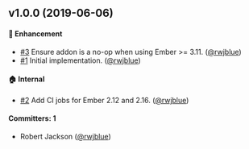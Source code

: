 ## v1.0.0 (2019-06-06)

#### :rocket: Enhancement
* [#3](https://github.com/rwjblue/ember-fn-helper-polyfill/pull/3) Ensure addon is a no-op when using Ember >= 3.11. ([@rwjblue](https://github.com/rwjblue))
* [#1](https://github.com/rwjblue/ember-fn-helper-polyfill/pull/1) Initial implementation. ([@rwjblue](https://github.com/rwjblue))

#### :house: Internal
* [#2](https://github.com/rwjblue/ember-fn-helper-polyfill/pull/2) Add CI jobs for Ember 2.12 and 2.16. ([@rwjblue](https://github.com/rwjblue))

#### Committers: 1
- Robert Jackson ([@rwjblue](https://github.com/rwjblue))

